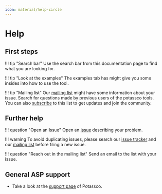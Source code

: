 ```yaml
---
icon: material/help-circle
---
```


# Help

## First steps

!!! tip "Search bar"
    Use the search bar from this documentation page to find
    what you are looking for.

!!! tip "Look at the examples"
    The examples tab has might give you some insides
    into how to use the tool.

!!! tip "Mailing list"
    Our [mailing list][mailing-list] might have some
    information about your issue. Search for questions made by previous users of
    the potassco tools. You can also [subscribe] to this list to get updates and
    join the community.

## Further help

!!! question "Open an Issue"
    Open an [issue][new-issue] describing your problem.

!!! warning
    To avoid duplicating issues, please search our [issue tracker][issues] and our
    [mailing list][mailing-list] before filing a new issue.

!!! question
    "Reach out in the mailing list" Send an email to the list with your issue.

## General ASP support

- Take a look at the [support page][support-page] of Potassco.

[issues]: https://github.com/potassco/coom-suite/issues
[mailing-list]: https://sourceforge.net/p/potassco/mailman/potassco-users/
[new-issue]: https://github.com/potassco/coom-suite/issues/new
[subscribe]: https://sourceforge.net/projects/potassco/lists/potassco-users/
[support-page]: https://potassco.org/support/
